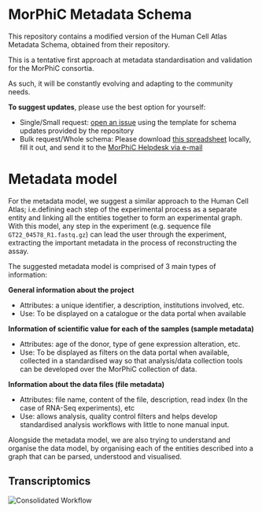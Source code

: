 # MorPhiC Metadata Schema

This repository contains a modified version of the Human Cell Atlas Metadata Schema, obtained from their repository.

This is a tentative first approach at metadata standardisation and validation for the MorPhiC consortia.

As such, it will be constantly evolving and adapting to the community needs.

**To suggest updates**, please use the best option for yourself:
- Single/Small request: [open an issue](https://github.com/morphic-bio/metadata-schema/issues/new?assignees=&labels=schema_update%2CFAIRification&projects=&template=schema_update_request.md) using the template for schema updates provided by the repository
- Bulk request/Whole schema: Please download [this spreadsheet](https://docs.google.com/spreadsheets/d/1GhoIGanB5VgO3RotiJWev-q5E097IefpMaP7e2Ktyck/edit#gid=0) locally, fill it out,
and send it to the [MorPhiC Helpdesk via e-mail](mailto:helpdesk@morphic.bio)

# Metadata model

For the metadata model, we suggest a similar approach to the Human Cell Atlas; i.e.defining each step of the experimental process as a separate entity and linking all the entities together to form an experimental graph. With this model, any step in the experiment (e.g. sequence file `​​GT22_04578_R1.fastq.gz`) can lead the user through the experiment, extracting the important metadata in the process of reconstructing the assay.

The suggested metadata model is comprised of 3 main types of information:

**General information about the project**
- Attributes: a unique identifier, a description, institutions involved, etc.
- Use: To be displayed on a catalogue or the data portal when available

**Information of scientific value for each of the samples (sample metadata)**
- Attributes: age of the donor, type of gene expression alteration, etc.
- Use: To be displayed as filters on the data portal when available, collected in a standardised way so that analysis/data collection tools can be developed over the MorPhiC collection of data.

**Information about the data files (file metadata)**
- Attributes: file name, content of the file, description, read index (In the case of RNA-Seq experiments), etc
- Use: allows analysis, quality control filters and helps develop standardised analysis workflows with little to none manual input.

Alongside the metadata model, we are also trying to understand and organise the data model, by organising each of the entities described into a graph that can be parsed, understood and visualised.


## Transcriptomics

![Consolidated Workflow](Assets/Morphic%20consolidated.jpg)

